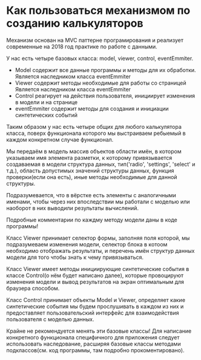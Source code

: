 # Как пользоваться механизмом по созданию калькуляторов

Механизм основан на MVC паттерне програмирования и реализует современные на 2018 год практике по работе с данными.

У нас есть четыре базовых класса: model, viewer, control, eventEmmiter. 

- Model содержит все данные программы и методы для их обработки. Является наследником класса eventEmmiter
- Viewer содержит методы необходимые для работы со страницей Является наследником класса eventEmmiter
- Control реагирует на действия пользователя, инициирует изменения в модели и на странице
- eventEmmiter содержит методы для создания и инициации синтетических событий

Таким образом у нас есть четыре общих для любого калькулятора класса, поверх функционала которого мы выстраиваем ребыемый в каждом конкретном случае функционал.

Мы передаём в модель массив объектов области имён, в котором указываем имя элемента разметки, к которому привязывается создаваемая в модели структура данных, тип('radio', 'settings', 'select' и т.д.), область допустимых значений структуры данных, функция проверки(если она есть), иные методы необходимые для данной структуры.

Подразумевается, что в вёрстке есть элементы с аналогичными именами, чтобы через них впоследствии мы работали с моделью или наоборот в них выводили результаты вычислений.

Подробные комментарии по каждму методу модели даны в коде программы!

Класс Viewer принимает селектор формы, заполняя поля которой, мы подразумеваем изменения модели, селектор блока в котоом необходимо отображать результаты, и перечень имён структур данных модели для того чтобы знать к чему привязываться.

Класс Viewer имеет методы инициирующие синтетические события в классе Control(о нём будет написано далее), которые провоцируют изменения модели и вывод результатов на экран оптимальным для браузера способом.

Класс Control принимает объекты Model и Viewer, определяет какие синтетические события мы будем прослушивать в каждом из них и предоставляет пользовательский интерфейс для взаимодействия пользователя с моделью данных.

Крайне не рекомендуется менять эти базовые классы! Для написание конкретного функционала специфичного для приложения следует использовать наследование, расширяя базовые классы методами подклассов(см. код программы, там подробно прокоментировано).
